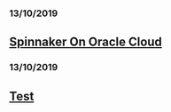 ### 13/10/2019
## [Spinnaker On Oracle Cloud](/posts/spinnaker-on-oracle-cloud.html)
### 13/10/2019
## [Test](/posts/test.html)
